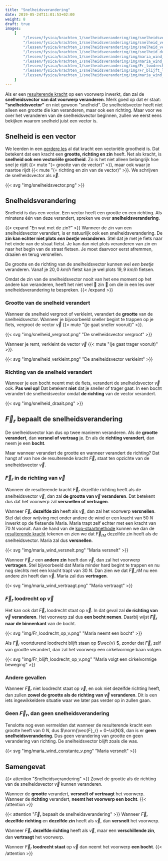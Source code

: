 ```yaml
---
title: "Snelheidsverandering"
date: 2019-05-24T11:01:53+02:00
weight: 8
draft: true
images:
    [
        "/lessen/fysica/krachten_1/snelheidsverandering/img/snelheidsvector.png",
        "/lessen/fysica/krachten_1/snelheidsverandering/img/snelheid_vergroot.png",
        "/lessen/fysica/krachten_1/snelheidsverandering/img/snelheid_verkleint.png",
        "/lessen/fysica/krachten_1/snelheidsverandering/img/snelheid_draait.png",
        "/lessen/fysica/krachten_1/snelheidsverandering/img/maria_wind_versnelt.png",
        "/lessen/fysica/krachten_1/snelheidsverandering/img/maria_wind_vertraagt.png",
        "/lessen/fysica/krachten_1/snelheidsverandering/img/Fr_loodrecht_op_v.png",
        "/lessen/fysica/krachten_1/snelheidsverandering/img/Fr_blijft_loodrecht_op_v.png",
        "/lessen/fysica/krachten_1/snelheidsverandering/img/maria_wind_constante_v.png",
    ]
---
```


Als er een [resulterende kracht](resulterende_kracht) op een voorwerp
inwerkt, dan zal de **snelheidsvector van dat voorwerp veranderen**. Merk goed
op dat er staat: **"snelheidsvector"** en niet gewoon "snelheid". De
snelheidsvector heeft niet alleen een grootte die kan veranderen, maar ook een
richting. Maar voor we over het veranderen van de snelheidsvector beginnen,
zullen we eerst eens bekijken waarom snelheid juist een vector is.

## Snelheid is een vector

We leerden in een [eerdere les](krachtvector) al dat kracht een
vectoriële grootheid is. Dat betekent dat een kracht een **grootte, richting en
zin** heeft. Net als kracht, is **snelheid ook een vectoriële grootheid**. Zo
is het niet alleen belangrijk hoe snel je rijdt
{{< mute "(= grootte van de vector)" >}}, maar ook waar je naartoe rijdt
{{< mute "(= richting en zin van de vector)" >}}. We schrijven de
snelheidsvector als $\vec{v}$.

{{< svg "img/snelheidsvector.png" >}}

## Snelheidsverandering

Snelheid is dus een vector. Een vector heeft een grootte en een richting. Als
minstens één van deze verandert, spreken we over **snelheidsverandering**.

{{< expand "En wat met de zin?" >}}
Wanneer de zin van een snelheidsvector verandert, is er natuurlijk ook een
snelheidsverandering. De **zin kan echter niet plots _een beetje_ veranderen**.
Stel dat je met je fiets naar het einde van de straat fietst. Je kan dan niet
plots veranderen van zin en naar het begin van de straat fietsen. Je moet
daarvoor eerst afremmen, draaien en terug versnellen.

De grootte en de richting van de snelheidsvector kunnen wel _een beetje_
veranderen. Vanaf je $20{,} 0~\si{km/h}$ fietst kan je wel plots
$19{,}9~\si{km/h}$ fietsen.

Omdat de zin van de snelheidsvector nooit van het ene moment op het andere kan
veranderen, heeft het niet veel 🤡 zin 🤡 om die in een les over
snelheidsverandering te bespreken.
{{< /expand >}}

### Grootte van de snelheid verandert

Wanneer de snelheid vergroot of verkleint, verandert de **grootte** van de
snelheidsvector. Wanneer je bijvoorbeeld sneller begint te trappen op je fiets,
vergroot de vector $\vec{v}$ {{< mute "(je gaat sneller vooruit)" >}}.

{{< svg "img/snelheid_vergroot.png" "De snelheidsvector vergroot" >}}

Wanneer je remt, verkleint de vector $\vec{v}$ {{< mute "(je gaat trager vooruit)" >}}.

{{< svg "img/snelheid_verkleint.png" "De snelheidsvector verkleint" >}}

### Richting van de snelheid verandert

Wanneer je een bocht neemt met de fiets, verandert de snelheidsvector $\vec{v}$
ook. **Pas wel op!** Dat betekent **niet** dat je sneller of trager gaat. In
een bocht verandert de snelheidsvector omdat **de richting** van de vector
verandert.

{{< svg "img/snelheid_draait.png" >}}

## $\vec{F}_r$ bepaalt de snelheidsverandering

De snelheidsvector kan dus op twee manieren veranderen. Als de **grootte
verandert**, dan **versnel of vertraag** je. En als de **richting verandert**,
dan neem je een **bocht**.

Maar wanneer verandert de grootte en wanneer verandert de richting? Dat hangt
af van hoe de resulterende kracht $\vec{F}_r$ staat ten opzichte van de
snelheidsvector $\vec{v}$.

### $\vec{F}_r$ in de richting van $\vec{v}$

Wanneer de resulterende kracht $\vec{F}_r$ dezelfde richting heeft als de
snelheidsvector $\vec{v}$, dan zal **de grootte van $\vec{v}$ veranderen**. Dat
betekent dus dat het voorwerp zal **versnellen of vertragen**.

Wanneer $\vec{F}_r$ **dezelfde zin** heeft als $\vec{v}$, dan zal het voorwerp
**versnellen**. Stel dat door wrijving met onder andere de wind er een kracht
van $50~\si{N}$ inwerkt op de fietsende Maria. Maria trapt zelf echter met een
kracht van $70~\si{N}$ vooruit. Aan de hand van de
[kop-staartmethode](../../wiskunde/vector_1/grafisch_optellen/#kop-staartmethode)
kunnen we dan de [resulterende
kracht](resulterende_kracht#resulterende-kracht-tekenen) tekenen en zien we
dat $\vec{F}_{rM}$ dezelfde zin heeft als de snelheidsvector. Maria zal dus
**versnellen**.

{{< svg "img/maria_wind_versnelt.png" "Maria versnelt" >}}

Wanneer $\vec{F}\_r$ een **andere zin** heeft dan $\vec{v}$, dan zal het
voorwerp **vertragen**. Stel bijvoorbeeld dat Maria minder hard begint te
trappen en nu nog slechts met een kracht trapt van $30~\si{N}$. Dan zien we dat
$\vec{F}\_{rM}$ nu een andere zin heeft dan $\vec{v}$. Maria zal dus
**vertragen**.

{{< svg "img/maria_wind_vertraagt.png" "Maria vertraagt" >}}

### $\vec{F}_r$ loodrecht op $\vec{v}$

Het kan ook dat $\vec{F}_r$ loodrecht staat op $\vec{v}$. In dat geval zal **de
richting van $\vec{v}$ veranderen**. Het voorwerp zal dus **een bocht nemen**.
Daarbij wijst **$\vec{F}_r$ naar de binnenkant** van de bocht.

{{< svg "img/Fr_loodrecht_op_v.png" "Maria neemt een bocht" >}}

Als $\vec{F}_r$ voortdurend loodrecht blijft staan op $\vec{v} $, zonder dat
$\vec{F}_r$ zelf van grootte verandert, dan zal het voorwerp een cirkelvormige
baan volgen.

{{< svg "img/Fr_blijft_loodrecht_op_v.png" "Maria volgt een cirkelvormige beweging" >}}

### Andere gevallen

Wanneer $\vec{F}_r$ niet loodrecht staat op $\vec{v}$, en ook niet dezelfde
richting heeft, dan zullen **zowel de grootte als de richting van $\vec{v}$
veranderen**. Dit is een iets ingewikkeldere situatie waar we later pas verder
op in zullen gaan.

### Geen $\vec{F}_r$, dan geen snelheidsverandering

Tenslotte nog even vermelden dat wanneer de resulterende kracht een grootte
heeft van $0~\si{N}$, dus $\norm{\vec{F}_r} = 0~\si{N}$, dan is er **geen
snelheidsverandering**. Dus geen verandering van grootte en geen verandering
van richting. De snelheidsvector blijft zoals die was.

{{< svg "img/maria_wind_constante_v.png" "Maria versnelt" >}}

## Samengevat

{{< attention "Snelheidsverandering" >}}
Zowel de grootte als de richting van de snelheidsvector $\vec{v}$ kunnen veranderen.

Wanneer de **grootte** verandert, **versnelt of vertraagt** het voorwerp. Wanneer de **richting** verandert, **neemt het voorwerp een bocht**.
{{< /attention >}}

{{< attention "$\vec{F}_r$ bepaalt de snelheidsverandering" >}}
Wanneer $\vec{F}_r$ **dezelfde richting** en **dezelfde zin** heeft als $\vec{v}$, dan **versnelt** het voorwerp.

Wanneer $\vec{F}_r$ **dezelfde richting** heeft als $\vec{v}$, maar een **verschillende zin**, dan **vertraagt** het voorwerp.

Wanneer $\vec{F}_r$ **loodrecht staat** op $\vec{v}$ dan neemt het voorwerp **een bocht**.
{{< /attention >}}
